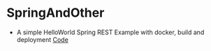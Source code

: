 # SpringAndOther
* A simple HelloWorld Spring REST Example with docker, build and deployment [Code](https://github.com/failedpeanut/SpringAndOther/tree/main/HelloWorld)
